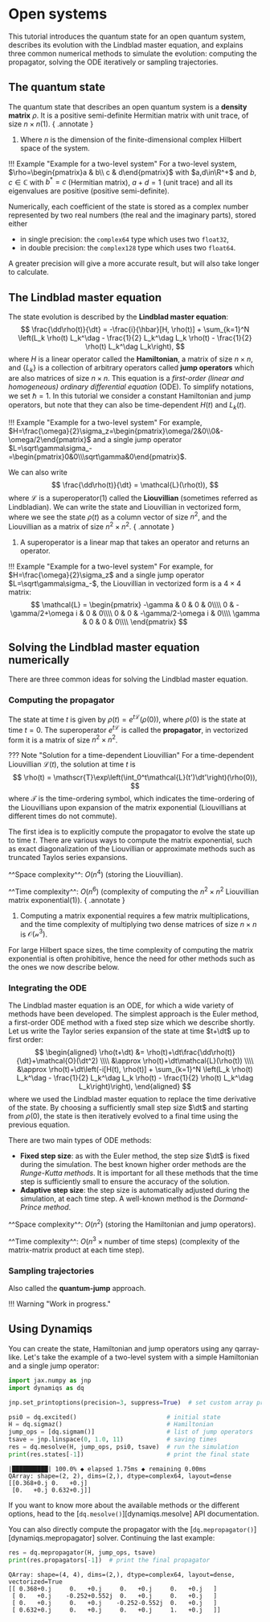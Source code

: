 # Open systems

This tutorial introduces the quantum state for an open quantum system, describes its evolution with the Lindblad master equation, and explains three common numerical methods to simulate the evolution: computing the propagator, solving the ODE iteratively or sampling trajectories.

## The quantum state

The quantum state that describes an open quantum system is a **density matrix** $\rho$. It is a positive semi-definite Hermitian matrix with unit trace, of size $n\times n$(1).
{ .annotate }

1. Where $n$ is the dimension of the finite-dimensional complex Hilbert space of the system.

!!! Example "Example for a two-level system"
    For a two-level system, $\rho=\begin{pmatrix}a & b\\ c & d\end{pmatrix}$ with $a,d\in\R^+$ and $b,c\in\mathbb{C}$ with $b^*=c$ (Hermitian matrix), $a+d=1$ (unit trace) and all its eigenvalues are positive (positive semi-definite).

Numerically, each coefficient of the state is stored as a complex number represented by two real numbers (the real and the imaginary parts), stored either

- in single precision: the `complex64` type which uses two `float32`,
- in double precision: the `complex128` type which uses two `float64`.

A greater precision will give a more accurate result, but will also take longer to calculate.

## The Lindblad master equation

The state evolution is described by the **Lindblad master equation**:
$$
    \frac{\dd\rho(t)}{\dt} = -\frac{i}{\hbar}[H, \rho(t)] + \sum_{k=1}^N \left(L_k \rho(t) L_k^\dag - \frac{1}{2} L_k^\dag L_k \rho(t) - \frac{1}{2} \rho(t) L_k^\dag L_k\right),
$$
where $H$ is a linear operator called the **Hamiltonian**, a matrix of size $n\times n$, and $\{L_k\}$ is a collection of arbitrary operators called **jump operators** which are also matrices of size $n\times n$. This equation is a *first-order (linear and homogeneous) ordinary differential equation* (ODE). To simplify notations, we set $\hbar=1$. In this tutorial we consider a constant Hamiltonian and jump operators, but note that they can also be time-dependent $H(t)$ and $L_k(t)$.

!!! Example "Example for a two-level system"
    For example, $H=\frac{\omega}{2}\sigma_z=\begin{pmatrix}\omega/2&0\\0&-\omega/2\end{pmatrix}$ and a single jump operator $L=\sqrt\gamma\sigma_-=\begin{pmatrix}0&0\\\sqrt\gamma&0\end{pmatrix}$.

We can also write
$$
    \frac{\dd\rho(t)}{\dt} = \mathcal{L}(\rho(t)),
$$
where $\mathcal{L}$ is a superoperator(1) called the **Liouvillian** (sometimes referred as Lindbladian). We can write the state and Liouvillian in vectorized form, where we see the state $\rho(t)$ as a column vector of size $n^2$, and the Liouvillian as a matrix of size $n^2\times n^2$.
{ .annotate }

1. A superoperator is a linear map that takes an operator and returns an operator.

!!! Example "Example for a two-level system"
    For example, for $H=\frac{\omega}{2}\sigma_z$ and a single jump operator $L=\sqrt\gamma\sigma_-$, the Liouvillian in vectorized form is a $4\times4$ matrix:
    $$
        \mathcal{L} = \begin{pmatrix}
        -\gamma & 0 & 0 & 0\\\\
        0 & -\gamma/2+\omega i & 0 & 0\\\\
        0 & 0 & -\gamma/2-\omega i & 0\\\\
        \gamma & 0 & 0 & 0\\\\
        \end{pmatrix}
    $$

## Solving the Lindblad master equation numerically

There are three common ideas for solving the Lindblad master equation.

### Computing the propagator

The state at time $t$ is given by $\rho(t)=e^{t\mathcal{L}}(\rho(0))$, where $\rho(0)$ is the state at time $t=0$. The superoperator $e^{t\mathcal{L}}$ is called the **propagator**, in vectorized form it is a matrix of size $n^2\times n^2$.

??? Note "Solution for a time-dependent Liouvillian"
    For a time-dependent Liouvillian $\mathcal{L}(t)$, the solution at time $t$ is
    $$
        \rho(t) = \mathscr{T}\exp\left(\int_0^t\mathcal{L}(t')\dt'\right)(\rho(0)),
    $$
    where $\mathscr{T}$ is the time-ordering symbol, which indicates the time-ordering of the Liouvillians upon expansion of the matrix exponential (Liouvillians at different times do not commute).

The first idea is to explicitly compute the propagator to evolve the state up to time $t$. There are various ways to compute the matrix exponential, such as exact diagonalization of the Liouvillian or approximate methods such as truncated Taylos series expansions.

^^Space complexity^^: $O(n^4)$ (storing the Liouvillian).

^^Time complexity^^: $O(n^6)$ (complexity of computing the $n^2\times n^2$ Liouvillian matrix exponential(1)).
{ .annotate }

1. Computing a matrix exponential requires a few matrix multiplications, and the time complexity of multiplying two dense matrices of size $n\times n$ is $\mathcal{O(n^3)}$.

For large Hilbert space sizes, the time complexity of computing the matrix exponential is often prohibitive, hence the need for other methods such as the ones we now describe below.

### Integrating the ODE

The Lindblad master equation is an ODE, for which a wide variety of methods have been developed. The simplest approach is the Euler method, a first-order ODE method with a fixed step size which we describe shortly. Let us write the Taylor series expansion of the state at time $t+\dt$ up to first order:
$$
    \begin{aligned}
        \rho(t+\dt) &= \rho(t)+\dt\frac{\dd\rho(t)}{\dt}+\mathcal{O}(\dt^2) \\\\
        &\approx \rho(t)+\dt\mathcal{L}(\rho(t)) \\\\
        &\approx \rho(t)+\dt\left(-i[H(t), \rho(t)] + \sum_{k=1}^N \left(L_k \rho(t) L_k^\dag - \frac{1}{2} L_k^\dag L_k \rho(t) - \frac{1}{2} \rho(t) L_k^\dag L_k\right)\right),
    \end{aligned}
$$
where we used the Lindblad master equation to replace the time derivative of the state. By choosing a sufficiently small step size $\dt$ and starting from $\rho(0)$, the state is then iteratively evolved to a final time using the previous equation.

There are two main types of ODE methods:

- **Fixed step size**: as with the Euler method, the step size $\dt$ is fixed during the simulation. The best known higher order methods are the *Runge-Kutta methods*. It is important for all these methods that the time step is sufficiently small to ensure the accuracy of the solution.
- **Adaptive step size**: the step size is automatically adjusted during the simulation, at each time step. A well-known method is the *Dormand-Prince method*.

^^Space complexity^^: $O(n^2)$ (storing the Hamiltonian and jump operators).

^^Time complexity^^: $O(n^3\times\text{number of time steps})$ (complexity of the matrix-matrix product at each time step).

### Sampling trajectories

Also called the **quantum-jump** approach.

!!! Warning "Work in progress."

## Using Dynamiqs

You can create the state, Hamiltonian and jump operators using any qarray-like. Let's take the example of a two-level system with a simple Hamiltonian and a single jump operator:

```python
import jax.numpy as jnp
import dynamiqs as dq

jnp.set_printoptions(precision=3, suppress=True)  # set custom array print style

psi0 = dq.excited()                         # initial state
H = dq.sigmaz()                             # Hamiltonian
jump_ops = [dq.sigmam()]                    # list of jump operators
tsave = jnp.linspace(0, 1.0, 11)            # saving times
res = dq.mesolve(H, jump_ops, psi0, tsave)  # run the simulation
print(res.states[-1])                       # print the final state
```

```text title="Output"
|██████████| 100.0% ◆ elapsed 1.75ms ◆ remaining 0.00ms
QArray: shape=(2, 2), dims=(2,), dtype=complex64, layout=dense
[[0.368+0.j 0.   +0.j]
 [0.   +0.j 0.632+0.j]]
```

If you want to know more about the available methods or the different options, head to the [`dq.mesolve()`][dynamiqs.mesolve] API documentation.

You can also directly compute the propagator with the [`dq.mepropagator()`][dynamiqs.mepropagator] solver. Continuing the last example:

```python
res = dq.mepropagator(H, jump_ops, tsave)
print(res.propagators[-1])  # print the final propagator
```

```text title="Output"
QArray: shape=(4, 4), dims=(2,), dtype=complex64, layout=dense, vectorized=True
[[ 0.368+0.j     0.   +0.j     0.   +0.j     0.   +0.j   ]
 [ 0.   +0.j    -0.252+0.552j  0.   +0.j     0.   +0.j   ]
 [ 0.   +0.j     0.   +0.j    -0.252-0.552j  0.   +0.j   ]
 [ 0.632+0.j     0.   +0.j     0.   +0.j     1.   +0.j   ]]
```
